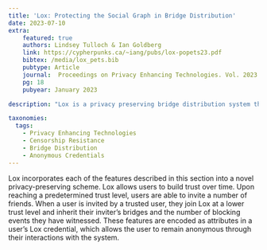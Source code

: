 ```yaml
---
title: 'Lox: Protecting the Social Graph in Bridge Distribution'
date: 2023-07-10
extra:
    featured: true
    authors: Lindsey Tulloch & Ian Goldberg
    link: https://cypherpunks.ca/~iang/pubs/lox-popets23.pdf
    bibtex: /media/lox_pets.bib
    pubtype: Article
    journal:  Proceedings on Privacy Enhancing Technologies. Vol. 2023 No. 1 
    pg: 18 
    pubyear: January 2023

description: "Lox is a privacy preserving bridge distribution system that utilizes anonymous credentials to allow users to anonymously build reputations within the system and invite friends. This thesis describes and analyzes the Lox design and protocols and evaluates the load of the system relative to known usecases, such as the bridge user base."

taxonomies:
  tags:
    - Privacy Enhancing Technologies
    - Censorship Resistance
    - Bridge Distribution
    - Anonymous Credentials
---
```

Lox incorporates each of the features described in this section into a novel privacy-preserving scheme. Lox allows users to build trust over time. Upon reaching a predetermined trust level, users are able to invite a number of friends. When a user is invited by a trusted user, they join Lox at a lower trust level and inherit their inviter’s bridges and the number of blocking events they have witnessed. These features are encoded as attributes in a user’s Lox credential, which allows the user to remain anonymous through their interactions with the system.
